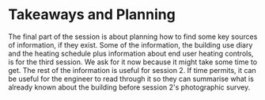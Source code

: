 # Takeaways and Planning

The final part of the session is about planning how to find some key sources of information, if they exist.  Some of the information, the building use diary and the heating schedule plus information about end user heating controls, is for the third session.  We ask for it now because it might take some time to get. The rest of the information is useful for session 2.  If time permits, it can be useful for the engineer to read through it so they can summarise what is already known about the building before session 2's photographic survey.

 <!--
 :TODO: is going to Canmore ever useful? probably not.
--> 